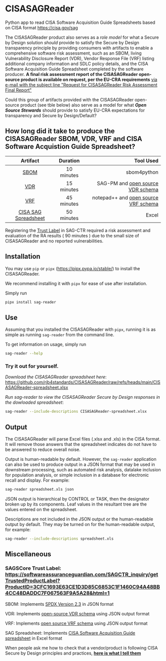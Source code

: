 # CISASAGReader
Python app to read CISA Software Acquisition Guide Spreadsheets based on CISA format https://cisa.gov/sag

The CISASAGReader product also serves as a *role model* for what a Secure by Design solution *should* provide to satisfy the Secure by Design transparency principle by providing consumers with artifacts to enable a comprehensive software risk assessment, such as an SBOM, living Vulnerability Disclosure Report (VDR), Vendor Response File (VRF) listing additional company information and SDLC policy details, and the CISA Software Acquisition Guide Spreadsheet completed by the software producer. **A final risk assessment report of the CISASAGReader open-source product is available on request, per the EU-CRA requirements** [via e-mail with the subject line "Request for CISASAGReader Risk Assessment Final Report"](mailto:dick@businesscyberguardian.com)

Could this group of artifacts provided with the CISASAGReader open-source product (see tble below) also serve as a model for what ***Open Source Stewards*** should provide to satisfy EU-CRA expectations for transparency and Secure by Design/Default?

## How long did it take to produce the CISASAGReader SBOM, VDR, VRF and CISA Software Acquistion Guide Spreadsheet?

| **Artifact**   | **Duration** | **Tool Used** |  
|:----------:|:-----:| -------------------:
| [SBOM](https://raw.githubusercontent.com/rjb4standards/CISASAGReader/refs/heads/main/CISASAGReader-V1_0_4-SBOM.json) | 10 minutes | sbom4python |
| [VDR](https://raw.githubusercontent.com/rjb4standards/CISASAGReader/refs/heads/main/CISASAGReader-V1_0_4-VDR.json) | 15 minutes | SAG-PM and [open source VDR schema](https://raw.githubusercontent.com/rjb4standards/REA-Products/refs/heads/master/SAGVulnDisclosure-V212.xsd) |
| [VRF](https://raw.githubusercontent.com/rjb4standards/CISASAGReader/refs/heads/main/CISASAGReader-VRF.json) | 45 minutes | notepad++ and [open source VRF schema](https://raw.githubusercontent.com/rjb4standards/REA-Products/refs/heads/master/SAGVendorSchema.xsd)|
| [CISA SAG Spreadsheet](https://github.com/rjb4standards/CISASAGReader/raw/refs/heads/main/CISASAGReader-spreadsheet.xlsx) | 50 minutes | Excel |

Registering the [Trust Label](https://softwareassuranceguardian.com/SAGCTR_inquiry/getTrustedProductLabel?ProductID=3CFC1693E63CE1D3D85C6853C1F1460C94A48BB4CC48DADDC7F067563F9A5A28&html=1) in SAG-CTR required a risk assessment and evaluation of the RA results ( 90 minutes ) due to the small size of CISASAGReader and no reported vulnerabilities.

## Installation
You may use `pip` or `pipx` (https://pipx.pypa.io/stable/) to install the CISASAGReader.

We recommend installing it with `pipx` for ease of use after installation.

Simply run
```sh
pipx install sag-reader
```

## Use
Assuming that you installed the CISASAGReader with `pipx`, running it is as simple as
running `sag-reader` from the command line.

To get information on usage, simply run

```sh
sag-reader --help
```

### Try it out for yourself.
*Download the CISASAGReader spreadsheet here*: https://github.com/rjb4standards/CISASAGReader/raw/refs/heads/main/CISASAGReader-spreadsheet.xlsx

*Run sag-reader to view the CISASAGReader Secure by Design responses in the dowloaded spreadsheet*:

```sh
sag-reader --include-descriptions CISASAGReader-spreadsheet.xlsx
```

## Output
The CISASAGReader will parse Excel files (.xlsx and .xls) in the CISA format. It will remove those answers that the spreadsheet indicates do not have to be answered to reduce overall noise.

Output is human-readable by default. However, the `sag-reader` application can also be used to produce output in a JSON format that may be used in downstream processing, such as automated risk analysis, datalake inclusion for population analysis, or simple inclusion in a database for electronic recall and display. For example:

```sh
sag-reader spreadsheet.xls json
```

JSON output is hierarchical by CONTROL or TASK, then the designator broken up by its components. Leaf values in the resultant tree are the values entered on the spreadsheet.

Descriptions are not included in the JSON output or the human-readable output by default. They may be turned on for the human-readable output, for example:

```sh
sag-reader --include-descriptions spreadsheet.xls
```

## Miscellaneous

### SAGSCore Trust Label: https://softwareassuranceguardian.com/SAGCTR_inquiry/getTrustedProductLabel?ProductID=3CFC1693E63CE1D3D85C6853C1F1460C94A48BB4CC48DADDC7F067563F9A5A28&html=1 

SBOM: Implements [SPDX Version 2.3](https://spdx.github.io/spdx-spec/v2.3/) in JSON format

VDR: Implements [open-source VDR schema](https://raw.githubusercontent.com/rjb4standards/REA-Products/refs/heads/master/SAGVulnDisclosure-V212.xsd) using JSON output format

VRF: Implements [open source VRF schema](https://raw.githubusercontent.com/rjb4standards/REA-Products/refs/heads/master/SAGVendorSchema.xsd) using JSON output format

SAG Spreadsheet: Implements [CISA Software Acquisition Guide spreadsheet](https://cisa.gov/sag) in Excel format

When people ask me how to check that a vendor/product is following CISA Secure by Design principles and practices, [**here is what I tell them**](https://www.linkedin.com/posts/richard-dick-brooks-8078241_when-people-ask-how-to-i-check-that-a-software-activity-7273376285282783233-NVJx?utm_source=share&utm_medium=member_desktop)


